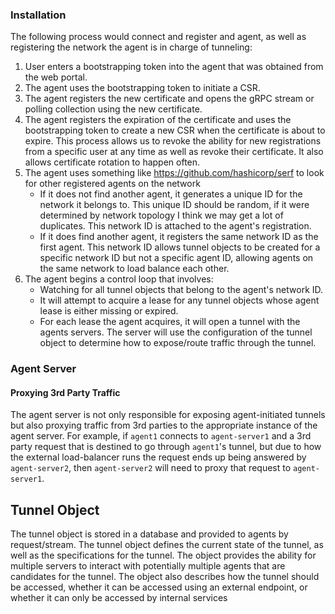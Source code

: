 ### Installation
The following process would connect and register and agent, as well as registering the network the agent is in charge of tunneling:
1. User enters a bootstrapping token into the agent that was obtained from the web portal.
2. The agent uses the bootstrapping token to initiate a CSR.
3. The agent registers the new certificate and opens the gRPC stream or polling collection using the new certificate.
4. The agent registers the expiration of the certificate and uses the bootstrapping token to create a new CSR when the certificate is about to expire. This process allows us to revoke the ability for new registrations from a specific user at any time as well as revoke their certificate. It also allows certificate rotation to happen often.
5. The agent uses something like https://github.com/hashicorp/serf to look for other registered agents on the network
    * If it does not find another agent, it generates a unique ID for the network it belongs to. This unique ID should be random, if it were determined by network topology I think we may get a lot of duplicates. This network ID is attached to the agent's registration.
    * If it does find another agent, it registers the same network ID as the first agent. This network ID allows tunnel objects to be created for a specific network ID but not a specific agent ID, allowing agents on the same network to load balance each other.
6. The agent begins a control loop that involves:
    * Watching for all tunnel objects that belong to the agent's network ID.
    * It will attempt to acquire a lease for any tunnel objects whose agent lease is either missing or expired.
    * For each lease the agent acquires, it will open a tunnel with the agents servers. The server will use the configuration of the tunnel object to determine how to expose/route traffic through the tunnel.

### Agent Server
#### Proxying 3rd Party Traffic
The agent server is not only responsible for exposing agent-initiated tunnels but also proxying traffic from 3rd parties to the appropriate instance of the agent server. For example, if `agent1` connects to `agent-server1` and a 3rd party request that is destined to go through `agent1`'s tunnel, but due to how the external load-balancer runs the request ends up being answered by `agent-server2`, then `agent-server2` will need to proxy that request to `agent-server1`.

## Tunnel Object
The tunnel object is stored in a database and provided to agents by request/stream. The tunnel object defines the current state of the tunnel, as well as the specifications for the tunnel. The object provides the ability for multiple servers to interact with potentially multiple agents that are candidates for the tunnel. The object also describes how the tunnel should be accessed, whether it can be accessed using an external endpoint, or whether it can only be accessed by internal services
